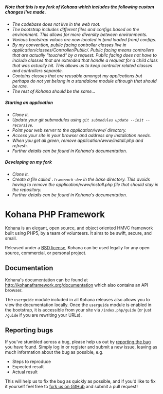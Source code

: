 ##### *Note that this is my fork of [Kohana](https://github.com/kohana/kohana) which includes the following custom changes I've made.*
- *The codebase does not live in the web root.*
- *The bootstrap includes different files and configs based on the environment. This allows for more diversity between environments.*
- *Various bootstrap values are now located in (and loaded from) configs.*
- *By my convention, public facing controller classes live in application/classes/Controller/Public/. Public facing means controllers that are actually "touched" by a request. Public facing does not have to include classes that are extended that handle a request for a child class that was actually hit. This allows us to keep controller related classes and controllers separate.*
- *Contains classes that are reusable amongst my applications but perhaps do not yet belong in a standalone module although that should be rare.*
- *The rest of Kohana should be the same...*

##### *Starting an application*
- *Clone it.*
- *Update your git submodules using `git submodules update --init --recursive`.*
- *Point your web server to the application/www/ directory.*
- *Access your site in your browser and address any installation needs.*
- *When you get all green, remove application/www/install.php and refresh.*
- *Further details can be found in Kohana's documentation.*

##### *Developing on my fork*
- *Clone it.*
- *Create a file called `.framework-dev` in the base directory. This avoids having to remove the application/www/install.php file that should stay in the repository.*
- *Further details can be found in Kohana's documentation.*

# Kohana PHP Framework

[Kohana](http://kohanaframework.org/) is an elegant, open source, and object oriented HMVC framework built using PHP5, by a team of volunteers. It aims to be swift, secure, and small.

Released under a [BSD license](http://kohanaframework.org/license), Kohana can be used legally for any open source, commercial, or personal project.

## Documentation
Kohana's documentation can be found at <http://kohanaframework.org/documentation> which also contains an API browser.

The `userguide` module included in all Kohana releases also allows you to view the documentation locally. Once the `userguide` module is enabled in the bootstrap, it is accessible from your site via `/index.php/guide` (or just `/guide` if you are rewriting your URLs).

## Reporting bugs
If you've stumbled across a bug, please help us out by [reporting the bug](http://dev.kohanaframework.org/projects/kohana3/) you have found. Simply log in or register and submit a new issue, leaving as much information about the bug as possible, e.g.

* Steps to reproduce
* Expected result
* Actual result

This will help us to fix the bug as quickly as possible, and if you'd like to fix it yourself feel free to [fork us on GitHub](https://github.com/kohana) and submit a pull request!
